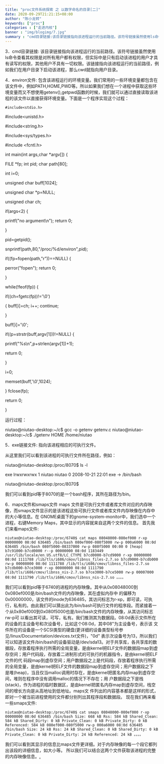 ```yaml
---
title: "proc文件系统探索 之 以数字命名的目录[二]"
date: 2020-09-29T21:21:15+08:00
author: "陈小龙转"
keywords: ["proc"]
categories : ["走进内核"]
banner : "img/blogimg/7.jpg"
summary : "cmd目录链接:该目录链接指向该进程运行的当前路径。该符号链接虽然使用ls命令查看其权限是对所有用户都有权限，但实际中是只有启动该进程的用户才具有读写的权限，其他用户不具有一切权限。该链接指向该进程运行的当前路径，例如我们在用户目录下启动该进程，那么cwd就指向用户目录。"
---
```


 3．cmd目录链接: 该目录链接指向该进程运行的当前路径。该符号链接虽然使用ls命令查看其权限是对所有用户都有权限，但实际中是只有启动该进程的用户才具有读写的权限，其他用户不具有一切权限。该链接指向该进程运行的当前路径，例如我们在用户目录下启动该进程，那么cwd就指向用户目录。

 4．environ文件: 包含该进程运行的环境变量。我们常用的一些环境变量都包含在该文件中，例如PATH,HOME,PWD等。所以如果我们想在一个进程中获取这些环境变量而又不想使用getenv(),getpwd函数的时候，我们就可以通过直接读取该进程的该文件以直接获得环境变量。下面是一个程序实现这个过程：

`#include<stdio.h>`

 #include<unistd.h>

 #include<string.h>

 #include<sys/types.h>

 #include <fcntl.h>

 int main(int args,char *argv[]) {

 FILE *fp; int pid; char path[80];

 int i=0; 

unsigned char buff[1024];

 unsigned char *p=NULL;

 unsigned char ch;

 if(args<2) { 

printf("no argument\n"); return 0; 

}

pid=getpid();

 snprintf(path,80,"/proc/%d/environ",pid);

 if((fp=fopen(path,"r"))==NULL) { 

perror("fopen"); return 0;

 }

 while(!feof(fp)) {

 if((ch=fgetc(fp))!='\0') 

{ buff[i]=ch; i++; continue; 

} 

buff[i]='\0';

 if((p=strstr(buff,argv[1]))!=NULL) {

 printf("%s\n",p+strlen(argv[1])+1);

 return 0;

 }

 i=0; 

memset(buff,'\0',1024);

 } fclose(fp);

 return 0; 

} 

运行过程：

niutao@niutao-desktop:~/c$ gcc -o getenv getenv.c niutao@niutao-desktop:~/c$ ./getenv HOME /home/niutao

5．exe链接文件: 指向该进程相应的可执行文件。

从这里我们可以看到该进程的可执行文件所在路径，例如：

 niutao@niutao-desktop:/proc/8070$ ls -l 

exe lrwxrwxrwx 1 niutao niutao 0 2008-10-21 22:01 exe -> /bin/bash 

niutao@niutao-desktop:/proc/8070$ 

我们可以看到pid等于8070的是一个bash程序，其所在路径为/bin。

 6．maps文件和smaps文件 maps 文件是可执行文件或者库文件对应的内存映像，而smaps文件显示的是该进程这些可执行文件或者库文件内存映像在内存中的大小等信息。在 GNOME桌面下的gnome-system-monitor中，我们选中一个进程，右键Memory Maps，其中显示的内容就来自这两个文件的信息。 首先我们来看maps文件:

```
niutao@niutao-desktop:/proc/6740$ cat maps 08048000-080ef000 r-xp 00000000 08:0d 636485 /bin/bash 080ef000-080f5000 rw-p 000a6000 08:0d 636485 /bin/bash 080f5000-08337000 rw-p 080f5000 00:00 0 [heap] b7c91000-b7cd0000 r--p 00000000 08:0d 1183449 /usr/lib/locale/en_US.utf8/LC_CTYPE b7cd0000-b7cd9000 r-xp 00000000 08:0d 1111788 /lib/tls/i686/cmov/libnss_files-2.7.so b7cd9000-b7cdb000 rw-p 00008000 08:0d 1111788 /lib/tls/i686/cmov/libnss_files-2.7.so b7cdb000-b7ce3000 r-xp 00000000 08:0d 1111790 /lib/tls/i686/cmov/libnss_nis-2.7.so b7ce3000-b7ce5000 rw-p 00007000 08:0d 1111790 /lib/tls/i686/cmov/libnss_nis-2.7.so 。。。。
```

我们可以看到pid等于6740的进程的内存映像。其中从0x08048000到0x080ef000是/bin/bash文件的内存映像，其在虚拟内存中 的偏移为0x00000000，该文件的inode为636485，其访问标志为r-xp，即可读，可执行，私有的。由此我们可以猜出此为/bin/bash可执行文件的程序段。而紧接着一个从0x80ef000到0x080f5000也是/bin/bash文件的内存映像，从其访问标志rw-p可 以看出其可读，可写，私有。我们推测其为数据段。08:0d表示文件所在的设备的主设备号和次设备号，比如这个08:0d，其中08"为主设备号，表示该 文件所在的设备是一个SCSI类型的硬盘(更详细的设备类型标号参见/linux/Documentation/devices.txt文件)，"0d" 表示次设备号为13，所以我们可以知道该文件/bin/bash的设备驱动是/dev/sda13。对于共享库，各共享库的数据段，存放着程序执行所需的全局变量，是由kernel把ELF文件的数据段map到虚存空间；用户代码段，存放着二进制形式的可执行的机器指令，是由kernel把ELF文件的代 码段map到虚存空间；用户数据段之上是代码段，存放着程序执行所需的全局变量，是由kernel把ELF文件的数据段map到虚存空间；用户数据段之下 是堆(heap)，当且仅当malloc调用时存在，是由kernel把匿名内存map到虚存空间，堆则在程序中没有调用malloc的情况下不存在；用 户数据段之下是栈(stack)，作为进程的临时数据区，是由kernel把匿名内存map到虚存空间，栈空间的增长方向是从高地址到低地址。maps文 件列出的内容基本都是这样的形式，即对一个被当前进程使用的文件都分别列出其程序段和数据段。 现在我们再来看一些smaps文件:

```
niutao@niutao-desktop:/proc/6740$ cat smaps 08048000-080ef000 r-xp 00000000 08:0d 636485 /bin/bash Size: 668 kB Rss: 584 kB Shared_Clean: 584 kB Shared_Dirty: 0 kB Private_Clean: 0 kB Private_Dirty: 0 kB Referenced: 584 kB 080ef000-080f5000 rw-p 000a6000 08:0d 636485 /bin/bash Size: 24 kB Rss: 24 kB Shared_Clean: 0 kB Shared_Dirty: 0 kB Private_Clean: 0 kB Private_Dirty: 24 kB Referenced: 24 kB 。。。。
```

我们可以看到其显示的信息比maps文件更详细。对于内存映像的每一个段它都列出该段的详细信息，如大小等。 所以我们可以结合这两个文件获取该进程的完整的内存映像信息。[.](http://wwww.kerneltravel.net/index.php/buy-gestanin-non-prescription)